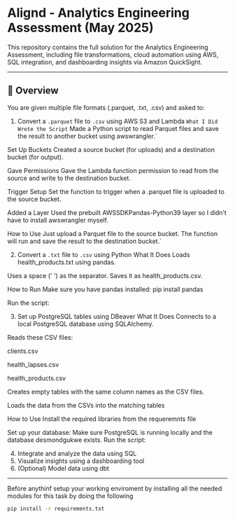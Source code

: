 # Alignd - Analytics Engineering Assessment (May 2025)

This repository contains the full solution for the Analytics Engineering Assessment, including file transformations, cloud automation using AWS, SQL integration, and dashboarding insights via Amazon QuickSight.

---

## 🚀 Overview

You are given multiple file formats (.parquet, .txt, .csv) and asked to:

1. Convert a `.parquet` file to `.csv` using AWS S3 and Lambda
`What I Did`
`Wrote the Script`
Made a Python script to read Parquet files and save the result to another bucket using awswrangler.`

Set Up Buckets
Created a source bucket (for uploads) and a destination bucket (for output).

Gave Permissions
Gave the Lambda function permission to read from the source and write to the destination bucket.

Trigger Setup
Set the function to trigger when a .parquet file is uploaded to the source bucket.

Added a Layer
Used the prebuilt AWSSDKPandas-Python39 layer so I didn’t have to install awswrangler myself.

How to Use
Just upload a Parquet file to the source bucket. The function will run and save the result to the destination bucket.`

2. Convert a `.txt` file to `.csv` using Python
What It Does
Loads health_products.txt using pandas.

Uses a space (' ') as the separator.
Saves it as health_products.csv.

How to Run
Make sure you have pandas installed:
pip install pandas

Run the script:


3. Set up PostgreSQL tables using DBeaver
What It Does
Connects to a local PostgreSQL database using SQLAlchemy.

Reads these CSV files:

clients.csv

health_lapses.csv

health_products.csv

Creates empty tables with the same column names as the CSV files.

Loads the data from the CSVs into the matching tables 

How to Use
Install the required libraries from the requeremnts file

Set up your database:
Make sure PostgreSQL is running locally and the database desmondgukwe exists.
Run the script:

4. Integrate and analyze the data using SQL
5. Visualize insights using a dashboarding tool
6. (Optional) Model data using dbt

---
Before anythinf setup your working enviroment by installing all the needed modules for this task by doing the following 

```bash
pip install -r requirements.txt

